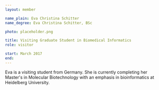```yaml
---
layout: member

name_plain: Eva Christina Schitter
name_degree: Eva Christina Schitter, BSc

photo: placeholder.png

title: Visiting Graduate Student in Biomedical Informatics
role: visitor

start: March 2017
end:
---
```

Eva is a visiting student from Germany. She is currently completing her Master's in Molecular Biotechnology with an emphasis in bioinformatics at Heidelberg University.